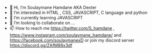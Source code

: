 - 👋 Hi, I’m Soulaymane Hamdane AKA Dexter 
- 👀 I’m interested in HTML , CSS, JAVASCRIPT, C language and python
- 🌱 I’m currently learning JAVASCRIPT 
- 💞️ I’m looking to collaborate on ...
- 📫 How to reach me https://twitter.com/S_hamdane , https://www.instagram.com/soulaymane_hamdane/ and https://facebook.com/soulaymanexD or join my discord server https://discord.gg/ZAfM86x3df
<!---
Dexter88xD/Dexter88xD is a ✨ special ✨ repository because its `README.md` (this file) appears on your GitHub profile.
You can click the Preview link to take a look at your changes.
--->
